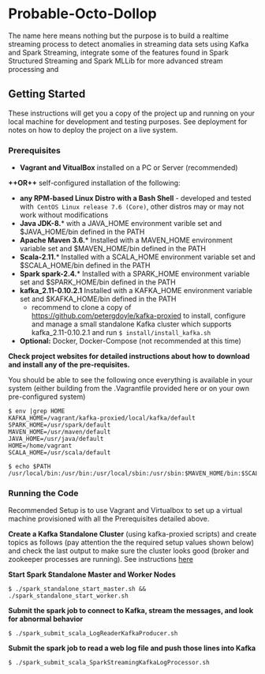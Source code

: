 # Probable-Octo-Dollop

The name here means nothing but the purpose is to build a realtime streaming process to detect anomalies in streaming data sets using Kafka and Spark Streaming, integrate some of the features found in Spark Structured Streaming and Spark MLLib for more advanced stream processing and 

## Getting Started

These instructions will get you a copy of the project up and running on your local machine for development and testing purposes. See deployment for notes on how to deploy the project on a live system.

### Prerequisites

- **Vagrant and VitualBox** installed on a PC or Server (recommended) 

**++OR++** self-configured installation of the following: 

- **any RPM-based Linux Distro with a Bash Shell** - developed and tested with` CentOS Linux release 7.6 (Core)`, other distros may or may not work without modifications
- **Java JDK-8.*** with a JAVA_HOME environment varible set and $JAVA_HOME/bin defined in the PATH
- **Apache Maven 3.6.*** Installed with a MAVEN_HOME environment variable set and $MAVEN_HOME/bin defined in the PATH
- **Scala-2.11.*** Installed with a SCALA_HOME environment variable set and $SCALA_HOME/bin defined in the PATH
- **Spark spark-2.4.*** Installed with a SPARK_HOME environment variable set and $SPARK_HOME/bin defined in the PATH
- **kafka_2.11-0.10.2.1** Installed with a KAFKA_HOME environment variable set and $KAFKA_HOME/bin defined in the PATH 
	- recommend to clone a copy of https://github.com/petergdoyle/kafka-proxied to install, configure and manage a small standalone Kafka cluster which supports kafka_2.11-0.10.2.1 and run `$ install/install_kafka.sh`
- **Optional:** Docker, Docker-Compose (not recommended at this time)

**Check project websites for detailed instructions about how to download and install any of the pre-requisites.** 

You should be able to see the following once everything is available in your system (either building from the .Vagrantfile provided here or on your own pre-configured system)

```
$ env |grep HOME
KAFKA_HOME=/vagrant/kafka-proxied/local/kafka/default
SPARK_HOME=/usr/spark/default
MAVEN_HOME=/usr/maven/default
JAVA_HOME=/usr/java/default
HOME=/home/vagrant
SCALA_HOME=/usr/scala/default

$ echo $PATH
/usr/local/bin:/usr/bin:/usr/local/sbin:/usr/sbin:$MAVEN_HOME/bin:$SCALA_HOME/bin:$SPARK_HOME/bin:/home/vagrant/.local/bin:/home/vagrant/bin:$KAFKA_HOME/bin

```

### Running the Code   


Recommended Setup is to use Vagrant and Virtualbox to set up a virtual machine provisioned with all the Prerequisites detailed above. 

**Create a Kafka Standalone Cluster** (using kafka-proxied scripts) and create topics as follows (pay attention the the required setup values shown below) and check the last output to make sure the cluster looks good (broker and zookeeper processes are running). See instructions [here](https://github.com/petergdoyle/probable-octo-dollop/blob/master/kafka.md)

**Start Spark Standalone Master and Worker Nodes** 
```
$ ./spark_standalone_start_master.sh && ./spark_standalone_start_worker.sh 
```

**Submit the spark job to connect to Kafka, stream the messages, and look for abnormal behavior** 
```
$ ./spark_submit_scala_LogReaderKafkaProducer.sh
```

**Submit the spark job to read a web log file and push those lines into Kafka**
```
$ ./spark_submit_scala_SparkStreamingKafkaLogProcessor.sh
```



